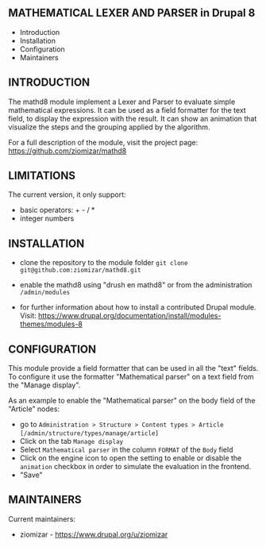 MATHEMATICAL LEXER AND PARSER in Drupal 8
-----------------------------------------
  
 * Introduction
 * Installation
 * Configuration
 * Maintainers
 
INTRODUCTION
------------

The mathd8 module implement a Lexer and Parser to evaluate simple mathematical expressions.
It can be used as a field formatter for the text field, to display the expression with 
the result. 
It can show an animation that visualize the steps and the grouping applied by the algorithm.

For a full description of the module, visit the project page:
https://github.com/ziomizar/mathd8

LIMITATIONS
-----------

The current version, it only support:
 - basic operators: + - / *
 - integer numbers
    
INSTALLATION
------------
 
 * clone the repository to the module folder 
   `git clone git@github.com:ziomizar/mathd8.git`
 * enable the mathd8 using "drush en mathd8" or from the administration `/admin/modules`   
 
 * for further information about how to install a contributed Drupal module. Visit:
   https://www.drupal.org/documentation/install/modules-themes/modules-8

CONFIGURATION
-------------

 This module provide a field formatter that can be used in all the "text" fields. To configure it use the formatter "Mathematical parser" on a text field from the "Manage display".
 
 As an example to enable the "Mathematical parser" on the body field of the "Article" nodes:
 
 - go to `Administration > Structure > Content types > Article` 
 `[/admin/structure/types/manage/article]` 
 - Click on the tab `Manage display`
 - Select `Mathematical parser` in the column `FORMAT` of the `Body` field
 - Click on the engine icon to open the setting to enable or disable the `animation` checkbox in order to simulate the evaluation in the frontend.
 - "Save"
 

MAINTAINERS
-----------

Current maintainers:
 * ziomizar - https://www.drupal.org/u/ziomizar 
   



